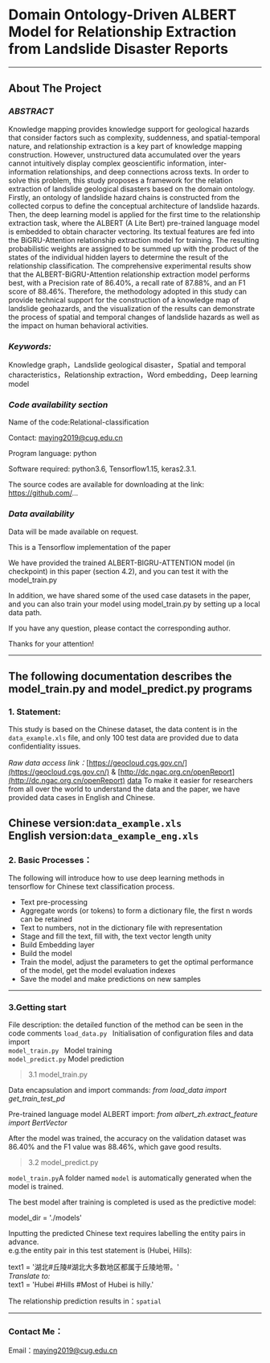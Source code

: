 # **Domain Ontology-Driven ALBERT Model for Relationship Extraction from Landslide Disaster Reports**

---
## **About The Project**
### **_ABSTRACT_**

Knowledge mapping provides knowledge support for geological hazards that consider factors such as complexity, suddenness, and spatial-temporal nature, and relationship extraction is a key part of knowledge mapping construction. However, unstructured data accumulated over the years cannot intuitively display complex geoscientific information, inter-information relationships, and deep connections across texts. In order to solve this problem, this study proposes a framework for the relation extraction of landslide geological disasters based on the domain ontology. Firstly, an ontology of landslide hazard chains is constructed from the collected corpus to define the conceptual architecture of landslide hazards. Then, the deep learning model is applied for the first time to the relationship extraction task, where the ALBERT (A Lite Bert) pre-trained language model is embedded to obtain character vectoring. Its textual features are fed into the BiGRU-Attention relationship extraction model for training. The resulting probabilistic weights are assigned to be summed up with the product of the states of the individual hidden layers to determine the result of the relationship classification. The comprehensive experimental results show that the ALBERT-BiGRU-Attention relationship extraction model performs best, with a Precision rate of 86.40%, a recall rate of 87.88%, and an F1 score of 88.46%. Therefore, the methodology adopted in this study can provide technical support for the construction of a knowledge map of landslide geohazards, and the visualization of the results can demonstrate the process of spatial and temporal changes of landslide hazards as well as the impact on human behavioral activities.

### _**Keywords:**_

Knowledge graph，Landslide geological disaster，Spatial and temporal characteristics，Relationship extraction，Word embedding，Deep learning model

### _Code availability section_

Name of the code:Relational-classification

Contact: maying2019@cug.edu.cn

Program language: python

Software required:  python3.6, Tensorflow1.15, keras2.3.1.

The source codes are available for downloading at the link: https://github.com/... 

### _Data availability_

Data will be made available on request.

This is a Tensorflow implementation of the paper <Domain Ontology-Driven ALBERT Model for Relationship Extraction from Landslide Disaster Reports>

We have provided the trained ALBERT-BIGRU-ATTENTION model (in checkpoint) in this paper (section 4.2), and you can test it with the model_train.py

In addition, we have shared some of the used case datasets in the paper, and you can also train your model using model_train.py by setting up a local data path.

If you have any question, please contact the corresponding author.

Thanks for your attention!

----

## **The following documentation describes the model_train.py and model_predict.py programs**


### **1. Statement:**

This study is based on the Chinese dataset, the data content is in the `data_example.xls` file, and only 100 test data are provided due to data confidentiality issues.
 
_Raw data access link：_[https://geocloud.cgs.gov.cn/](https://geocloud.cgs.gov.cn/) & [http://dc.ngac.org.cn/openReport](http://dc.ngac.org.cn/openReport) 
[data](data)
To make it easier for researchers from all over the world to understand the data and the paper, we have provided data cases in English and Chinese.

Chinese version:`data_example.xls`  
English version:`data_example_eng.xls`
---
### 2. Basic Processes：  

The following will introduce how to use deep learning methods in tensorflow for Chinese text classification process.
* Text pre-processing
* Aggregate words (or tokens) to form a dictionary file, the first n words can be retained
* Text to numbers, not in the dictionary file with representation
* Stage and fill the text, fill with, the text vector length unity
* Build Embedding layer
* Build the model
* Train the model, adjust the parameters to get the optimal performance of the model, get the model evaluation indexes
* Save the model and make predictions on new samples
----
### 3.Getting start
File description: the detailed function of the method can be seen in the code comments
`load_data.py `          Initialisation of configuration files and data import  
`model_train.py `        Model training  
`model_predict.py`       Model prediction
> 3.1 model_train.py  

Data encapsulation and import commands:
_from load_data import get_train_test_pd_

Pre-trained language model ALBERT import:
_from albert_zh.extract_feature import BertVector_ 

After the model was trained, the accuracy on the validation dataset was 86.40% and the F1 value was 88.46%, which gave good results.
> 3.2 model_predict.py  

`model_train.py`A folder named `model` is automatically generated when the model is trained.

The best model after training is completed is used as the predictive model: 

model_dir = './models'

Inputting the predicted Chinese text requires labelling the entity pairs in advance.  
e.g.the entity pair in this test statement is (Hubei, Hills):  

text1 = '湖北#丘陵#湖北大多数地区都属于丘陵地带。'  
_Translate to:_  
text1 = 'Hubei #Hills #Most of Hubei is hilly.'

The relationship prediction results in：`spatial` 

---
### **Contact Me：**
Email：maying2019@cug.edu.cn


